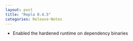 ```yaml
---
layout: post
title: "Repla 0.4.5"
categories: Release-Notes
---
```


* Enabled the hardened runtime on dependency binaries

